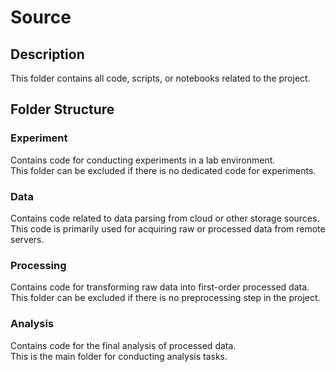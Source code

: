 # Source

## Description

This folder contains all code, scripts, or notebooks related to the project.

## Folder Structure

### Experiment

Contains code for conducting experiments in a lab environment. <br>
This folder can be excluded if there is no dedicated code for experiments.

### Data

Contains code related to data parsing from cloud or other storage sources. <br>
This code is primarily used for acquiring raw or processed data from remote servers.

### Processing

Contains code for transforming raw data into first-order processed data. <br>
This folder can be excluded if there is no preprocessing step in the project.

### Analysis

Contains code for the final analysis of processed data. <br>
This is the main folder for conducting analysis tasks.

